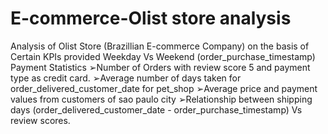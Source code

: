 # E-commerce-Olist store analysis
Analysis of Olist Store (Brazillian E-commerce Company) on the basis of Certain KPIs provided
Weekday Vs Weekend (order_purchase_timestamp) Payment Statistics
➢Number of Orders with review score 5 and payment type as credit card.
➢Average number of days taken for order_delivered_customer_date for
pet_shop
➢Average price and payment values from customers of sao paulo city
➢Relationship between shipping days (order_delivered_customer_date -
order_purchase_timestamp) Vs review scores.
